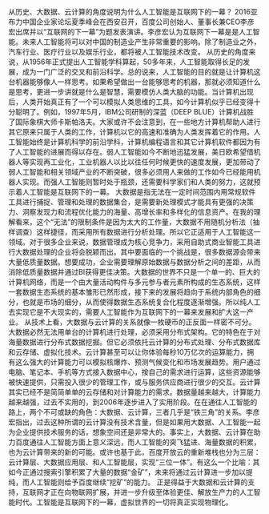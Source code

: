 从历史、大数据、云计算的角度说明为什么人工智能是互联网下的一幕？
2016亚布力中国企业家论坛夏季峰会在西安召开，百度公司创始人、董事长兼CEO李彦宏出席并以“互联网的下一幕”为题发表演讲。李彦宏认为互联网下一幕是是人工智能。未来人工智能将可以对中国的制造业产生非常重要的影响。除了制造业之外，汽车行业、医疗行业以及娱乐行业，都将被人工智能技术改变。
从历史的角度来说，从1956年正式提出人工智能学科算起，50多年来，人工智能取得长足的发展，成为一门广泛的交叉和前沿科学。总的说来，人工智能的目的就是让计算机这台机器能够像人一样思考。如果希望做出一台能够思考的机器，那就必须知道什么是思考，更进一步讲就是什么是智慧，需要模仿人类大脑的功能。当计算机出现后，人类开始真正有了一个可以模拟人类思维的工具，如今计算机似乎已经变得十分聪明了。例如，1997年5月，IBM公司研制的深蓝（DEEP BLUE）计算机战胜了国际象棋大师卡斯帕洛夫。大家或许不会注意到，在一些地方计算机帮助人进行其它原来只属于人类的工作，计算机以它的高速和准确为人类发挥着它的作用。人工智能始终是计算机科学的前沿学科，计算机编程语言和其它计算机软件都因为有了人工智能的进展而得以存在。弱人工智能如今不断地迅猛发展，美日欧希望借机器人等实现再工业化，工业机器人以比以往任何时候更快的速度发展，更加带动了弱人工智能和相关领域产业的不断突破，很多必须用人来做的工作如今已经能用机器人实现。而强人工智能则暂时处于瓶颈，还需要科学家们和人类的努力，这就预示着人工智能是互联网下的一幕。
大数据是指无法在一定时间范围内用常规软件工具进行捕捉、管理和处理的数据集合，是需要新处理模式才能具有更强的决策力、洞察发现力和流程优化能力的海量、高增长率和多样化的信息资产。在我的理解看来，这个“无法”的限制条件是因为太大的工作量，大数据不用随机分析法（抽样调查）这样捷径，而采用所有数据进行分析处理。所以它正适用于人工智能这一领域。对于很多企业来说，数据管理成为核心竞争力，采用自助式商业智能工具进行大数据处理的企业将会脱颖而出。其中要面临的一个挑战是，很多数据源会带来大量低质量数据。想要成功，企业需要理解原始数据与数据分析之间的差距，从而消除低质量数据并通过BI获得更佳决策。大数据的世界不只是一个单一的、巨大的计算机网络，而是一个由大量活动构件与多元参与者元素所构成的生态系统，这样一套数据生态系统的基本雏形已然形成，接下来的发展将趋向于系统内部角色的细分，也就是市场的细分，从而使得数据生态系统复合化程度逐渐增强。所以纯人工去实现它是不大现实的，需要人工智能作为互联网下的一幕来发展和扩大这一产业。
从技术上看，大数据与云计算的关系就像一枚硬币的正反面一样密不可分。大数据必然无法用单台的计算机进行处理，必须采用分布式架构。它的特色在于对海量数据进行分布式数据挖掘。但它必须依托云计算的分布式处理、分布式数据库和云存储、虚拟化技术。云计算甚至可以让你体验每秒10万亿次的运算能力，拥有这么强大的计算能力可以模拟核爆炸、预测气候变化和市场发展趋势。用户通过电脑、笔记本、手机等方式接入数据中心，按自己的需求进行运算，这些资源能够被快速提供，只需投入很少的管理工作，或与服务供应商进行很少的交互。云计算其实已经不是简简单单的云存储和对计算能力的需求。数据量越来越大，计算能力越来越强，过去不实用的，到2006年逐步进入了实用阶段。在在通往人工智能的路上，两个不可或缺的角色：大数据、云计算，三者几乎是“铁三角”的关系。李彦宏指出，过去这种所谓的云计算没有技术含量，但是如果用大数据、人工智能一起为企业提供技术服务的话，想象空间还是非常大的。事实上，大数据、云计算在助力百度通往人工智能方面上意义深远，而人工智能的突飞猛进、海量数据的积累，也为云计算带来的新的可能。或许也基于此，百度开放云的重新堆栈也分为三层：云计算层、大数据应用层、和人工智能层，实现“三位一体”。有这么一个比喻：其如今正通过搜索引擎积累了大量的数据“金矿”，未来将通过云计算进一步加以提纯，而人工智能则给予百度继续“挖矿”的能力。
正是得益于大数据和云计算的支持，互联网才正在向物联网扩展，并进一步升级至体验更佳、解放生产力的人工智能时代。工智能是互联网下的一幕，虚拟世界的一切将真正实现物理化。
